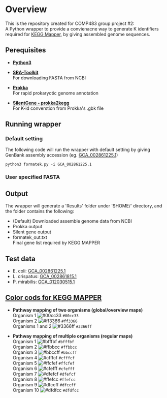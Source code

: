 # Overview
This is the repository created for COMP483 group project #2: <br />
A Python wrapper to provide a convienacne way to generate K identifiers required for [KEGG Mapper](https://www.genome.jp/kegg/mapper/reconstruct.html), by giving assembled genome sequences. 

## Perequisites
- **[Python3](https://www.python.org/)** <br />

- **[SRA-Toolkit](https://www.ncbi.nlm.nih.gov/sra)** <br />
For downloading FASTA from NCBI <br /> 

- **[Prokka](https://github.com/tseemann/prokka)** <br />
For rapid prokaryotic genome annotation <br />

- **[SilentGene - prokka2kegg](https://github.com/SilentGene/Bio-py/tree/master/prokka2kegg)** <br />
For K-id converstion from Prokka's .gbk file  <br />

## Running wrapper
### Default setting
The following code will run the wrapper with default setting by giving GenBank assembly accession (eg. [GCA_002861225.1](https://www.ncbi.nlm.nih.gov/assembly/GCA_002861225.1))
```
python3 formatek.py -i GCA_002861225.1
```

### User specified FASTA



## Output
The wrapper will generate a 'Results' folder under '$HOME/' directory, and the folder contains the following: <br />

- (Default) Downloaded assemble genome data from NCBI
- Prokka output
- Silent gene output
- formatek_out.txt <br />
Final gene list required by KEGG MAPPER


## Test data
- E. coli: [GCA_002861225.1](https://www.ncbi.nlm.nih.gov/assembly/GCA_002861225.1) 
- L. crispatus: [GCA_002861815.1](https://www.ncbi.nlm.nih.gov/assembly/GCA_002861815.1) 
- P. mirabilis: [GCA_012030515.1](https://www.ncbi.nlm.nih.gov/assembly/GCA_012030515.1) 

## [Color cods for KEGG MAPPER](https://www.genome.jp/kegg/kegg1c.html#mapping)

- **Pathway mapping of two organisms (global/overview maps)** <br />
Organism 1	      	![#00cc33](https://via.placeholder.com/15/00cc33/000000?text=+) `#00cc33` <br />
Organism 2	      	![#ff3366](https://via.placeholder.com/15/ff3366/000000?text=+) `#ff3366`<br />
Organisms 1 and 2	      	![#3366ff](https://via.placeholder.com/15/3366ff/000000?text=+) `#3366ff`<br />

- **Pathway mapping of multiple organisms (regular maps)** <br />
Organism 1	      	![#bfffbf](https://via.placeholder.com/15/bfffbf/000000?text=+) `#bfffbf`<br />
Organism 2	      	![#ffbbcc](https://via.placeholder.com/15/ffbbcc/000000?text=+) `#ffbbcc`<br />
Organism 3	      	![#bbccff](https://via.placeholder.com/15/bbccff/000000?text=+) `#bbccff`<br />
Organism 4	      	![#cfffcf](https://via.placeholder.com/15/cfffcf/000000?text=+) `#cfffcf`<br />
Organism 5	      	![#ffcfef](https://via.placeholder.com/15/ffcfef/000000?text=+) `#ffcfef`<br />
Organism 6	      	![#cfefff](https://via.placeholder.com/15/cfefff/000000?text=+) `#cfefff`<br />
Organism 7	      	![#dfefcf](https://via.placeholder.com/15/dfefcf/000000?text=+) `#dfefcf`<br />
Organism 8	      	![#ffefcc](https://via.placeholder.com/15/ffefcc/000000?text=+) `#ffefcc`<br />
Organism 9	      	![#dfccff](https://via.placeholder.com/15/dfccff/000000?text=+) `#dfccff`<br />
Organism 10	      	![#dfdfcc](https://via.placeholder.com/15/dfdfcc/000000?text=+) `#dfdfcc`<br />
